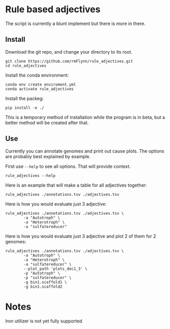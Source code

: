 # Rule based adjectives

The script is currently a blunt implement but there is more in there.

## Install

Download the git repo, and change your directory to its root.
```
git clone https://github.com/rmFlynn/rule_adjectives.git
cd rule_adjectives
```

Install the conda environment:

```
conda env create enviroment.yml
conda activate rule_adjectives
```

Install the packeg:

```
pip install -e ./
```

This is a temporary method of installation while the program is in beta, but a better method will be created after that.

## Use

Currently you can annotate genomes and print out cause plots.
The options are probably best explained by example.

First use `--help` to see all options. That will provide context.

```
rule_adjectives --help
```


Here is an example that will make a table for all adjectives together:

```
rule_adjectives ./annotations.tsv ./adjectives.tsv
```

Here is how you would evaluate just 3 adjective:

```
rule_adjectives ./annotations.tsv ./adjectives.tsv \
        -a "Autotroph" \
        -a "Heterotroph" \
        -a "sulfatereducer"
```

Here is how you would evaluate just 3 adjective and plot 2 of them for 2 genomes:

```
rule_adjectives ./annotations.tsv ./adjectives.tsv \
        -a "Autotroph" \
        -a "Heterotroph" \
        -a "sulfatereducer" \
        --plot_path 'plots_dec1_3' \
        -p "Autotroph" \
        -p "sulfatereducer" \
        -g bin1.scaffold1 \
        -g bin1.scaffold2
```

# Notes
Iron utilizer is not yet fully supported

